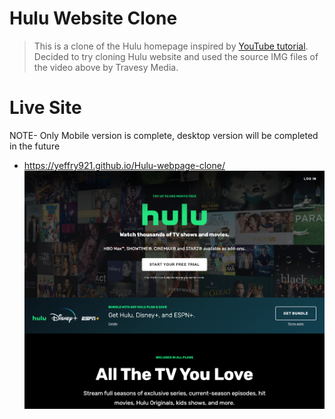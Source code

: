 # Hulu Website Clone

> This is a clone of the Hulu homepage inspired by [YouTube tutorial](https://www.youtube.com/watch?v=9OVLaEjY-Rc). Decided to try cloning Hulu website and used the source IMG files of the video above by Travesy Media.

# Live Site
  NOTE- Only Mobile version is complete, desktop version will be completed in the future
  
  - https://yeffry921.github.io/Hulu-webpage-clone/
![Hulu Clone](/img/screen.png 'Hulu Clone')
